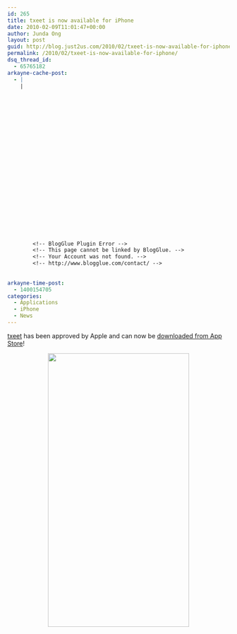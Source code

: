 ```yaml
---
id: 265
title: txeet is now available for iPhone
date: 2010-02-09T11:01:47+00:00
author: Junda Ong
layout: post
guid: http://blog.just2us.com/2010/02/txeet-is-now-available-for-iphone/
permalink: /2010/02/txeet-is-now-available-for-iphone/
dsq_thread_id:
  - 65765182
arkayne-cache-post:
  - |
    |
        
        
        
        
        
        
        
        
        
        
        
        
        
        
        
        
        
        
        
        
        
        
        
        <!-- BlogGlue Plugin Error -->
        <!-- This page cannot be linked by BlogGlue. -->
        <!-- Your Account was not found. -->
        <!-- http://www.blogglue.com/contact/ -->
        
        
arkayne-time-post:
  - 1400154705
categories:
  - Applications
  - iPhone
  - News
---
```

<a href="http://txeet.com" onclick="__gaTracker('send', 'event', 'outbound-article', 'http://txeet.com', 'txeet');">txeet</a> has been approved by Apple and can now be <a href="http://itunes.apple.com/us/app/txeet-sms-templates/id353425053?mt=8" onclick="__gaTracker('send', 'event', 'outbound-article', 'http://itunes.apple.com/us/app/txeet-sms-templates/id353425053?mt=8', 'downloaded from App Store');">downloaded from App Store</a>!

<p align="center">
  <a href="http://txeet.com/download/" onclick="__gaTracker('send', 'event', 'outbound-article', 'http://txeet.com/download/', '');"><img title="" style="border-right: 0px; border-top: 0px; display: inline; border-left: 0px; border-bottom: 0px" height="620" alt="" src="http://blog.just2us.com/wp-content/uploads/2010/02/iphonescreen.png" width="320" border="0" /></a>
</p>

<div style="font-size:0px;height:0px;line-height:0px;margin:0;padding:0;clear:both">
</div>